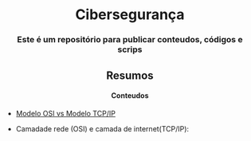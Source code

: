 <h1 align="center">Cibersegurança</h1> 
<h3 align="center">Este é um repositório para publicar conteudos, códigos e scrips</h3>

##
<h2 align="center">Resumos</h2>
<h4 align="center">Conteudos</h4>

- <a href="https://github.com/carolineccarvalho/cybersecurity/blob/main/contents%20/OsiTcpIp.md" target="_blank">Modelo OSI vs Modelo TCP/IP</a>

- Camadade rede (OSI) e camada de internet(TCP/IP):
